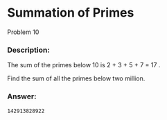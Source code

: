 # Summation of Primes
Problem 10
### Description:
The sum of the primes below 10
 is 2 + 3 + 5 + 7 = 17
.

Find the sum of all the primes below two million.

### Answer:
```
142913828922
```